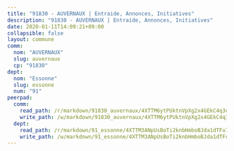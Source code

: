 ```yaml
---
title: "91830 - AUVERNAUX | Entraide, Annonces, Initiatives"
description: "91830 - AUVERNAUX | Entraide, Annonces, Initiatives"
date: 2020-01-11T14:09:21+09:00
collapsible: false
layout: commune
comm:
  nom: "AUVERNAUX"
  slug: auvernaux
  cp: "91830"
dept:
  nom: "Essonne"
  slug: essonne
  num: "91"
peerpad:
  comm:
    read_path: /r/markdown/91830_auvernaux/4XTTM6ytPUktnVpXg2x4GEkC4q3q3vaxt1RnnUfgrg78givav
    write_path: /w/markdown/91830_auvernaux/4XTTM6ytPUktnVpXg2x4GEkC4q3q3vaxt1RnnUfgrg78givav-K3TgUb2paj1vMfgTwacUunSabKxLDwSzCTkrv15YMXydoaTinX71DVhFQU65Y9QiVzsqmBNCs6wco1RYdUHRqhFbGFTMmbs8V6pXxJRLn5EavQT6NxVPJsuoChQ6fGj4rfd2HD3g
  dept:
    read_path: /r/markdown/91_essonne/4XTTM3ANpUsBoTi2knbHmboBJda1dTFu7ky8ZK9dB2RyMMfWF
    write_path: /w/markdown/91_essonne/4XTTM3ANpUsBoTi2knbHmboBJda1dTFu7ky8ZK9dB2RyMMfWF-K3TgUyWqeJSocSvH4aaj1ao8GVHVL7XNdUYQ4QUUeH9BAdnr24zoBJ2C3FCPvjfnNG6dyrzadtyfizxGKpMjZFU9wDjSpA4g6VtDcxL8iEmbLsyV9TFoF7XzgcRopbNZHgpYvcW3
---
```


